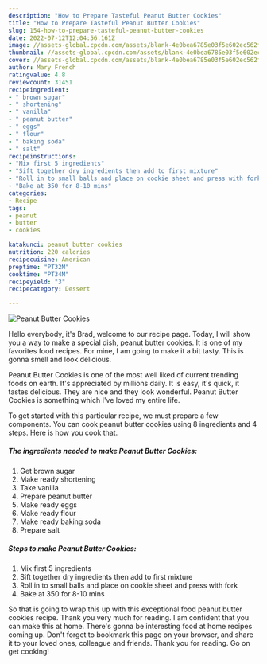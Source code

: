 ```yaml
---
description: "How to Prepare Tasteful Peanut Butter Cookies"
title: "How to Prepare Tasteful Peanut Butter Cookies"
slug: 154-how-to-prepare-tasteful-peanut-butter-cookies
date: 2022-07-12T12:04:56.161Z
image: //assets-global.cpcdn.com/assets/blank-4e0bea6785e03f5e602ec562f230caae08da540cada707380b4fe1bbebba43da.png
thumbnail: //assets-global.cpcdn.com/assets/blank-4e0bea6785e03f5e602ec562f230caae08da540cada707380b4fe1bbebba43da.png
cover: //assets-global.cpcdn.com/assets/blank-4e0bea6785e03f5e602ec562f230caae08da540cada707380b4fe1bbebba43da.png
author: Mary French
ratingvalue: 4.8
reviewcount: 31451
recipeingredient:
- " brown sugar"
- " shortening"
- " vanilla"
- " peanut butter"
- " eggs"
- " flour"
- " baking soda"
- " salt"
recipeinstructions:
- "Mix first 5 ingredients"
- "Sift together dry ingredients then add to first mixture"
- "Roll in to small balls and place on cookie sheet and press with fork"
- "Bake at 350 for 8-10 mins"
categories:
- Recipe
tags:
- peanut
- butter
- cookies

katakunci: peanut butter cookies 
nutrition: 220 calories
recipecuisine: American
preptime: "PT32M"
cooktime: "PT34M"
recipeyield: "3"
recipecategory: Dessert

---
```



![Peanut Butter Cookies](//assets-global.cpcdn.com/assets/blank-4e0bea6785e03f5e602ec562f230caae08da540cada707380b4fe1bbebba43da.png)

Hello everybody, it's Brad, welcome to our recipe page. Today, I will show you a way to make a special dish, peanut butter cookies. It is one of my favorites food recipes. For mine, I am going to make it a bit tasty. This is gonna smell and look delicious.



Peanut Butter Cookies is one of the most well liked of current trending foods on earth. It's appreciated by millions daily. It is easy, it's quick, it tastes delicious. They are nice and they look wonderful. Peanut Butter Cookies is something which I've loved my entire life.


To get started with this particular recipe, we must prepare a few components. You can cook peanut butter cookies using 8 ingredients and 4 steps. Here is how you cook that.

<!--inarticleads1-->

##### The ingredients needed to make Peanut Butter Cookies:

1. Get  brown sugar
1. Make ready  shortening
1. Take  vanilla
1. Prepare  peanut butter
1. Make ready  eggs
1. Make ready  flour
1. Make ready  baking soda
1. Prepare  salt




<!--inarticleads2-->

##### Steps to make Peanut Butter Cookies:

1. Mix first 5 ingredients
1. Sift together dry ingredients then add to first mixture
1. Roll in to small balls and place on cookie sheet and press with fork
1. Bake at 350 for 8-10 mins




So that is going to wrap this up with this exceptional food peanut butter cookies recipe. Thank you very much for reading. I am confident that you can make this at home. There's gonna be interesting food at home recipes coming up. Don't forget to bookmark this page on your browser, and share it to your loved ones, colleague and friends. Thank you for reading. Go on get cooking!
